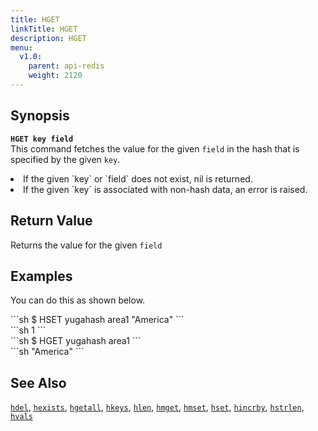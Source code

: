 ```yaml
---
title: HGET
linkTitle: HGET
description: HGET
menu:
  v1.0:
    parent: api-redis
    weight: 2120
---
```


## Synopsis
<b>`HGET key field`</b><br>
This command fetches the value for the given `field` in the hash that is specified by the given `key`.

<li>If the given `key` or `field` does not exist, nil is returned.</li>
<li>If the given `key` is associated with non-hash data, an error is raised.</li>

## Return Value
Returns the value for the given `field`

## Examples

You can do this as shown below.
<div class='copy separator-dollar'>
```sh
$ HSET yugahash area1 "America"
```
</div>
```sh
1
```
<div class='copy separator-dollar'>
```sh
$ HGET yugahash area1
```
</div>
```sh
"America"
```

## See Also
[`hdel`](../hdel/), [`hexists`](../hexists/), [`hgetall`](../hgetall/), [`hkeys`](../hkeys/), [`hlen`](../hlen/), [`hmget`](../hmget/), [`hmset`](../hmset/), [`hset`](../hset/), [`hincrby`](../hincrby/), [`hstrlen`](../hstrlen/), [`hvals`](../hvals/)
